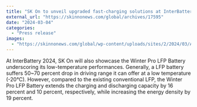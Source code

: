```yaml
---
title: "SK On to unveil upgraded fast-charging solutions at InterBattery 2024"
external_url: "https://skinnonews.com/global/archives/17595"
date: "2024-03-04"
categories:
  - "Press release"
images:
  - "https://skinnonews.com/global/wp-content/uploads/sites/2/2024/03/Advanced-SF%EB%B0%B0%ED%84%B0%EB%A6%AC.jpg"
---
```


At InterBattery 2024, SK On will also showcase the Winter Pro LFP Battery underscoring its low-temperature performances. Generally, a LFP battery suffers 50~70 percent drop in driving range it can offer at a low temperature (-20℃). However, compared to the existing conventional LFP, the Winter Pro LFP Battery extends the charging and discharging capacity by 16 percent and 10 percent, respectively, while increasing the energy density by 19 percent.